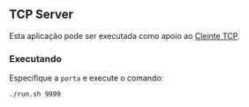 ## TCP Server

Esta aplicação pode ser executada como apoio ao [Cleinte TCP](https://github.com/Barbalho12/tcp-client).

### Executando

Especifique a `porta` e execute o comando:

```bash
./run.sh 9999
```


